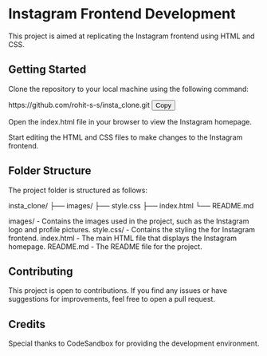 # **Instagram Frontend Development**

This project is aimed at replicating the Instagram frontend using HTML and CSS.

## Getting Started
Clone the repository to your local machine using the following command:

<div>
  <span id="link-text">https://github.com/rohit-s-s/insta_clone.git</span>
  <button onclick="copyLink()">Copy</button>
</div>

<script>
function copyLink() {
  var linkText = document.getElementById("link-text");
  var range = document.createRange();
  range.selectNode(linkText);
  window.getSelection().removeAllRanges();
  window.getSelection().addRange(range);
  document.execCommand("copy");
  window.getSelection().removeAllRanges();
}
</script>


Open the index.html file in your browser to view the Instagram homepage.

Start editing the HTML and CSS files to make changes to the Instagram frontend.

## Folder Structure
The project folder is structured as follows:

insta_clone/
├── images/
├── style.css
├── index.html
└── README.md

images/ - Contains the images used in the project, such as the Instagram logo and profile pictures.
style.css/ - Contains the styling the for Instagram frontend.
index.html - The main HTML file that displays the Instagram homepage.
README.md - The README file for the project.

## Contributing
This project is open to contributions. If you find any issues or have suggestions for improvements, feel free to open a pull request.

## Credits

Special thanks to CodeSandbox for providing the development environment.